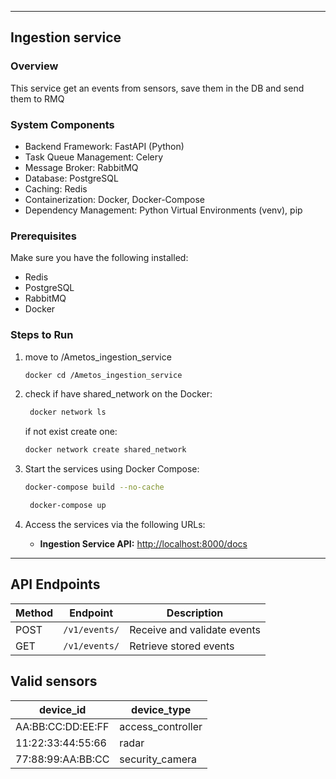 
---

## Ingestion service

### Overview
This service get an events from sensors, save them in the DB and send them to RMQ

   
### System Components
- Backend Framework: FastAPI (Python)
- Task Queue Management: Celery
- Message Broker: RabbitMQ
- Database: PostgreSQL
- Caching: Redis
- Containerization: Docker, Docker-Compose
- Dependency Management: Python Virtual Environments (venv), pip

### Prerequisites
Make sure you have the following installed:
- Redis
- PostgreSQL
- RabbitMQ
- Docker

### Steps to Run
1. move to /Ametos_ingestion_service
    ```bash
    docker cd /Ametos_ingestion_service
    ```
2. check if have shared_network on the Docker:
   ```bash
    docker network ls
    ```
   if not exist create one:
    ```bash
    docker network create shared_network
    ```

3. Start the services using Docker Compose:
    ```bash
    docker-compose build --no-cache
    ```
   ```bash
    docker-compose up
    ```

4. Access the services via the following URLs:
    - **Ingestion Service API:** [http://localhost:8000/docs](http://localhost:8000/docs)
---

## API Endpoints

| Method | Endpoint       | Description                |
|--------|---------------|----------------------------|
| POST   | `/v1/events/`  | Receive and validate events |
| GET    | `/v1/events/`  | Retrieve stored events      |

## Valid sensors
| device_id | device_type       |
|--------|-------------------|
| AA:BB:CC:DD:EE:FF   | access_controller |
| 11:22:33:44:55:66    | radar             |
| 77:88:99:AA:BB:CC    | security_camera             |



